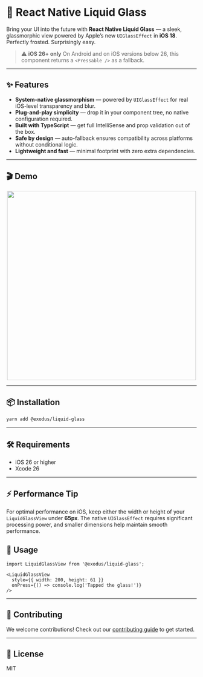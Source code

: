 # 🧊 React Native Liquid Glass

Bring your UI into the future with **React Native Liquid Glass** — a sleek, glassmorphic view powered by Apple’s new `UIGlassEffect` in **iOS 18**. Perfectly frosted. Surprisingly easy.

> ⚠️ **iOS 26+ only**
> On Android and on iOS versions below 26, this component returns a `<Pressable />` as a fallback.

---

## ✨ Features

- **System-native glassmorphism** — powered by `UIGlassEffect` for real iOS-level transparency and blur.
- **Plug-and-play simplicity** — drop it in your component tree, no native configuration required.
- **Built with TypeScript** — get full IntelliSense and prop validation out of the box.
- **Safe by design** — auto-fallback ensures compatibility across platforms without conditional logic.
- **Lightweight and fast** — minimal footprint with zero extra dependencies.

---

## 🎬 Demo

<p align="center">
  <img src=".github/images/demo.gif" height="500" />
</p>

---

## 📦 Installation

```sh
yarn add @exodus/liquid-glass
```

---

## 🛠 Requirements

- iOS 26 or higher
- Xcode 26

---

## ⚡ Performance Tip

For optimal performance on iOS, keep either the width or height of your `LiquidGlassView` under **65px**. The native `UIGlassEffect` requires significant processing power, and smaller dimensions help maintain smooth performance.

## 🚀 Usage

```tsx
import LiquidGlassView from '@exodus/liquid-glass';

<LiquidGlassView
  style={{ width: 200, height: 61 }}
  onPress={() => console.log('Tapped the glass!')}
/>
```

---

## 🤝 Contributing

We welcome contributions! Check out our [contributing guide](CONTRIBUTING.md) to get started.

---

## 📄 License

MIT
